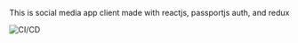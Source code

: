 This is social media app client made with reactjs, passportjs auth, and redux

![CI/CD](https://github.com/dyarleniber/react-workflow-gh-actions/workflows/CI/CD/badge.svg)